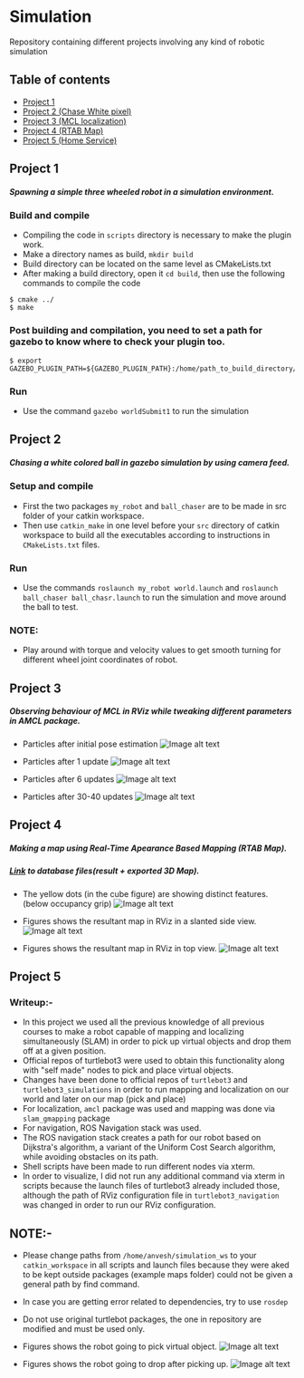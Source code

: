 # Simulation
Repository containing different projects involving any kind of robotic simulation

## Table of contents
* [Project 1](#Project-1)
* [Project 2 (Chase White pixel)](#Project-2) 
* [Project 3 (MCL localization)](#Project-3)
* [Project 4 (RTAB Map)](#Project-4)
* [Project 5 (Home Service)](#Project-5)
## Project 1
##### Spawning a simple three wheeled robot in a simulation environment.
### Build and compile
* Compiling the code in `scripts` directory is necessary to make the plugin work.
* Make a directory names as build, `mkdir build`
* Build directory can be located on the same level as CMakeLists.txt
* After making a build directory, open it `cd build`, then use the following commands to compile the code

```
$ cmake ../
$ make
```
### Post building and compilation, you need to set a path for gazebo to know where to check your plugin too.
```
$ export GAZEBO_PLUGIN_PATH=${GAZEBO_PLUGIN_PATH}:/home/path_to_build_directory/build
```
### Run
* Use the command `gazebo worldSubmit1` to run the simulation

## Project 2
##### Chasing a white colored ball in gazebo simulation by using camera feed.
### Setup and compile
* First the two packages `my_robot` and `ball_chaser` are to be made in src folder of your catkin workspace.
* Then use `catkin_make` in one level before your `src` directory of catkin workspace to build all the executables according to instructions in `CMakeLists.txt` files. 
### Run
* Use the commands `roslaunch my_robot world.launch` and `roslaunch ball_chaser ball_chasr.launch` to run the simulation and move around the ball to test.
### NOTE:
* Play around with torque and velocity values to get smooth turning for different wheel joint coordinates of robot.

## Project 3
##### Observing behaviour of MCL in RViz while tweaking different parameters in AMCL package.

* Particles after initial pose estimation
![Image alt text](thirdProject/Update_0.png?raw=true "Particles after initial pose estimation")


* Particles after 1  update
![Image alt text](thirdProject/Update_1.png?raw=true "Particles after 1  update")


* Particles after 6  updates
![Image alt text](thirdProject/Update_6.png?raw=true "Particles after 6  updates")


* Particles after 30-40  updates
![Image alt text](thirdProject/Update_30-40.png?raw=true "Particles after 30-40  update")

## Project 4
##### Making a map using Real-Time Apearance Based Mapping (RTAB Map). 
##### [Link](https://drive.google.com/drive/folders/10KM1S0ivZaJQQKlwrksGK1FHE_2xCaw6?usp=sharing) to database files(result + exported 3D Map). 

* The yellow dots (in the cube figure) are showing distinct features. (below occupancy grip)
![Image alt text](fourthProject/map_screenshots/databaseViewerShowingFeatures.png?raw=true "databaseViewerShowingFeatures")


* Figures shows the resultant map in RViz in a slanted side view.
![Image alt text](fourthProject/map_screenshots/RvizMapSlantView.png?raw=true "RvizMapSlantView")


* Figures shows the resultant map in RViz in top view.
![Image alt text](fourthProject/map_screenshots/RvizMapTopView.png?raw=true "RvizMapTopView")

## Project 5
### Writeup:-
* In this project we used all the previous knowledge of all previous courses to make a robot capable of mapping and localizing simultaneously (SLAM) in order to pick up virtual objects and drop them off at a given position.
* Official repos of turtlebot3 were used to obtain this functionality along with "self made" nodes to pick and place virtual objects.
* Changes have been done to official repos of `turtlebot3` and `turtlebot3_simulations` in order to run mapping and localization on our world and later on our map (pick and place)
* For localization, `amcl` package was used and mapping was done via `slam_gmapping` package
* For navigation, ROS Navigation stack was used.
* The ROS navigation stack creates a path for our robot based on Dijkstra's algorithm, a variant of the Uniform Cost Search algorithm, while avoiding obstacles on its path.
* Shell scripts have been made to run different nodes via xterm.
* In order to visualize, I did not run any additional command via xterm in scripts because the launch files of turtlebot3 already included those, although the path of RViz configuration file in `turtlebot3_navigation` was changed in order to run our RViz configuration. 

## NOTE:- 
* Please change paths from `/home/anvesh/simulation_ws` to your `catkin_workspace` in all scripts and launch files because they were aked to be kept outside packages (example maps folder) could not be given a general path by find command.
* In case you are getting error related to dependencies, try to use `rosdep`
* Do not use original turtlebot packages, the one in repository are modified and must be used only.

* Figures shows the robot going to pick virtual object.
![Image alt text](fifthProject/src/media/going_to_pick.png?raw=true "GoingToPick")

* Figures shows the robot going to drop after picking up.
![Image alt text](fifthProject/src/media/started_moving_to_drop.png?raw=true "started move")
